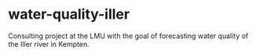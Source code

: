 # water-quality-iller
Consulting project at the LMU with the goal of forecasting water quality of the Iller river in Kempten.
